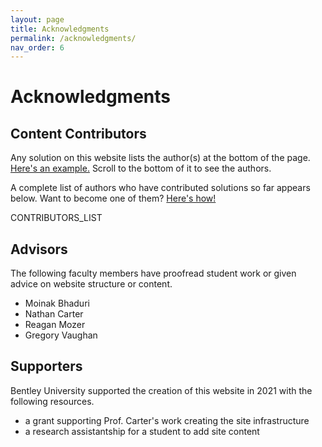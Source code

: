 ```yaml
---
layout: page
title: Acknowledgments
permalink: /acknowledgments/
nav_order: 6
---
```


# Acknowledgments

## Content Contributors

Any solution on this website lists the author(s) at the bottom of the page.
[Here's an example.](/how-to-compare-two-nested-linear-models-in-r)
Scroll to the bottom of it to see the authors.

A complete list of authors who have contributed solutions so far appears below.
Want to become one of them?  [Here's how!](../contributing)

CONTRIBUTORS_LIST

## Advisors

The following faculty members have proofread student work or given advice
on website structure or content.

 * Moinak Bhaduri
 * Nathan Carter
 * Reagan Mozer
 * Gregory Vaughan

## Supporters

Bentley University supported the creation of this website in 2021 with the following resources.

 * a grant supporting Prof. Carter's work creating the site infrastructure
 * a research assistantship for a student to add site content
